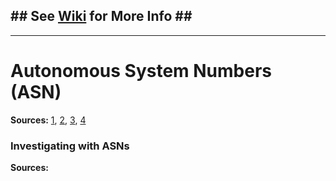 ## \#\# See [Wiki](https://github.com/aRustyDev/dg-univ/wiki/Autonomous-System-Numbers) for More Info \#\#
--- 
# Autonomous System Numbers (ASN)
**Sources:** [1][asn-1], [2][asn-2], [3][asn-3], [4][asn-4]  



### Investigating with ASNs
**Sources:** 


[asn-1]: https://en.wikipedia.org/wiki/Autonomous_system_(Internet)
[asn-2]: https://help.apnic.net/s/article/Autonomous-System-numbers
[asn-3]: https://www.iana.org/assignments/as-numbers/as-numbers.xhtml
[asn-4]: https://www.ripe.net/publications/docs/ripe-679
